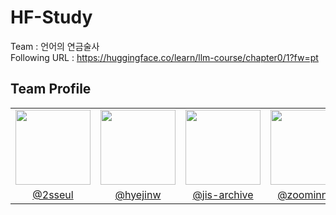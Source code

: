 # HF-Study
Team : 언어의 연금술사  
Following URL : https://huggingface.co/learn/llm-course/chapter0/1?fw=pt

## Team Profile
| | | | |  |
|:---:|:---:|:---:|:---:|:---:|
| <img src="https://github.com/2sseul.png?size=120" width="120"/> | <img src="https://github.com/hyejin.png?size=120" width="120"/> | <img src="https://github.com/jis-archive.png?size=120" width="120"/> | <img src="https://github.com/zoominnzz.png?size=120" width="120"/> |
| [@2sseul](https://github.com/2sseul) | [@hyejinw](https://github.com/hyejinw) | [@jis-archive](https://github.com/jis-archive) | [@zoominnzz](https://github.com/zoominnzz) |
